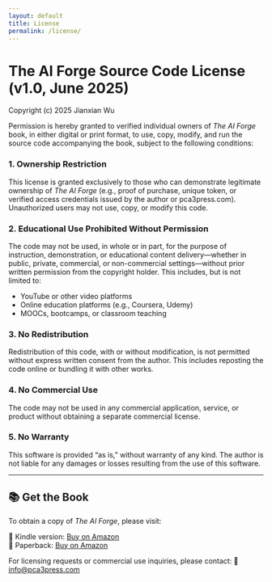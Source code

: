 ```yaml
---
layout: default
title: License
permalink: /license/
---
```


# The AI Forge Source Code License (v1.0, June 2025)

Copyright (c) 2025 Jianxian Wu

Permission is hereby granted to verified individual owners of *The AI Forge* book, in either digital or print format, to use, copy, modify, and run the source code accompanying the book, subject to the following conditions:

### 1. Ownership Restriction  
   This license is granted exclusively to those who can demonstrate legitimate ownership of *The AI Forge* (e.g., proof of purchase, unique token, or verified access credentials issued by the author or pca3press.com). Unauthorized users may not use, copy, or modify this code.

### 2. Educational Use Prohibited Without Permission  
   The code may not be used, in whole or in part, for the purpose of instruction, demonstration, or educational content delivery—whether in public, private, commercial, or non-commercial settings—without prior written permission from the copyright holder. This includes, but is not limited to:
   - YouTube or other video platforms
   - Online education platforms (e.g., Coursera, Udemy)
   - MOOCs, bootcamps, or classroom teaching

### 3. No Redistribution  
   Redistribution of this code, with or without modification, is not permitted without express written consent from the author. This includes reposting the code online or bundling it with other works.

### 4. No Commercial Use  
   The code may not be used in any commercial application, service, or product without obtaining a separate commercial license.

### 5. No Warranty  
   This software is provided “as is,” without warranty of any kind. The author is not liable for any damages or losses resulting from the use of this software.

---

## 📚 Get the Book

To obtain a copy of *The AI Forge*, please visit:


🛒 Kindle version: [Buy on Amazon](https://www.amazon.com/dp/B0FBX9P93F)  
🛒 Paperback:      [Buy on Amazon](https://www.amazon.com/dp/B0FBX9P93F)  

For licensing requests or commercial use inquiries, please contact:
📧 info@pca3press.com




